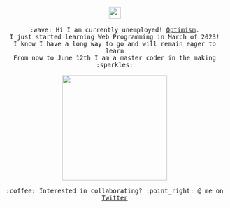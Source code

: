<p align="center">
  <img src="https://user-images.githubusercontent.com/5679180/79618120-0daffb80-80be-11ea-819e-d2b0fa904d07.gif" width="27px">
  <br><br>
  <samp>
    :wave: Hi I am currently unemployed! <a href="https://www.optimism.io/">Optimism</a>.
    <br>I just started learning Web Programming in March of 2023!
      <br>I know I have a long way to go and will remain eager to learn
    <br>From now to June 12th I am a master coder in the making :sparkles:<br><br>
    <img src="https://i.imgur.com/kdKhgx6.gif" width="240px" align="center">
    <br><br>:coffee: Interested in collaborating? :point_right: @ me on <a href="https://twitter.com/CodeNameNoahH">Twitter</a>
  </samp>
</p>
